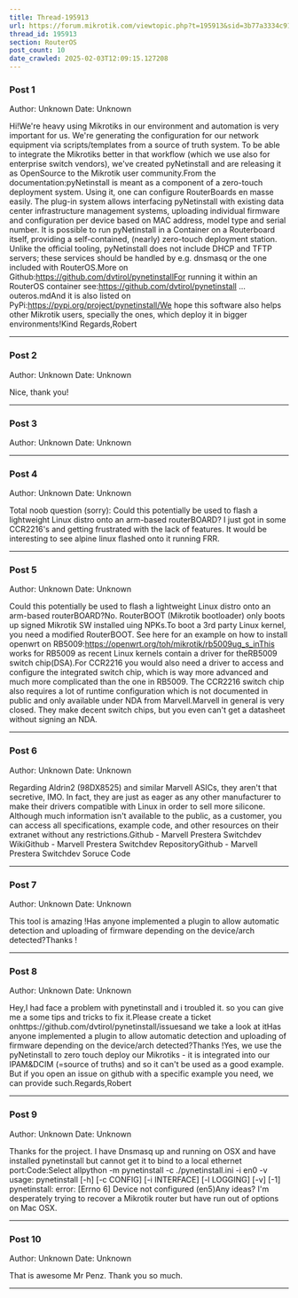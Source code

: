 ```yaml
---
title: Thread-195913
url: https://forum.mikrotik.com/viewtopic.php?t=195913&sid=3b77a3334c914448dbbc02bfdff4c3aa
thread_id: 195913
section: RouterOS
post_count: 10
date_crawled: 2025-02-03T12:09:15.127208
---
```


### Post 1
Author: Unknown
Date: Unknown

Hi!We're heavy using Mikrotiks in our environment and automation is very important for us. We're generating the configuration for our network equipment via scripts/templates from a source of truth system. To be able to integrate the Mikrotiks better in that workflow (which we use also for enterprise switch vendors), we've created pyNetinstall and are releasing it as OpenSource to the Mikrotik user community.From the documentation:pyNetinstall is meant as a component of a zero-touch deployment system. Using it, one can configure RouterBoards en masse easily. The plug-in system allows interfacing pyNetinstall with existing data center infrastructure management systems, uploading individual firmware and configuration per device based on MAC address, model type and serial number. It is possible to run pyNetinstall in a Container on a Routerboard itself, providing a self-contained, (nearly) zero-touch deployment station. Unlike the official tooling, pyNetinstall does not include DHCP and TFTP servers; these services should be handled by e.g. dnsmasq or the one included with RouterOS.More on Github:https://github.com/dvtirol/pynetinstallFor running it within an RouterOS container see:https://github.com/dvtirol/pynetinstall ... outeros.mdAnd it is also listed on PyPi:https://pypi.org/project/pynetinstall/We hope this software also helps other Mikrotik users, specially the ones, which deploy it in bigger environments!Kind Regards,Robert

---
### Post 2
Author: Unknown
Date: Unknown

Nice, thank you!

---
### Post 3
Author: Unknown
Date: Unknown



---
### Post 4
Author: Unknown
Date: Unknown

Total noob question (sorry): Could this potentially be used to flash a lightweight Linux distro onto an arm-based routerBOARD? I just got in some CCR2216's and getting frustrated with the lack of features. It would be interesting to see alpine linux flashed onto it running FRR.

---
### Post 5
Author: Unknown
Date: Unknown

Could this potentially be used to flash a lightweight Linux distro onto an arm-based routerBOARD?No. RouterBOOT (Mikrotik bootloader) only boots up signed Mikrotik SW installed uing NPKs.To boot a 3rd party Linux kernel, you need a modified RouterBOOT. See here for an example on how to install openwrt on RB5009:https://openwrt.org/toh/mikrotik/rb5009ug_s_inThis works for RB5009 as recent Linux kernels contain a driver for theRB5009 switch chip(DSA).For CCR2216 you would also need a driver to access and configure the integrated switch chip, which is way more advanced and much more complicated than the one in RB5009. The CCR2216 switch chip also requires a lot of runtime configuration which is not documented in public and only available under NDA from Marvell.Marvell in general is very closed. They make decent switch chips, but you even can't get a datasheet without signing an NDA.

---
### Post 6
Author: Unknown
Date: Unknown

Regarding Aldrin2 (98DX8525) and similar Marvell ASICs, they aren't that secretive, IMO. In fact, they are just as eager as any other manufacturer to make their drivers compatible with Linux in order to sell more silicone. Although much information isn't available to the public, as a customer, you can access all specifications, example code, and other resources on their extranet without any restrictions.Github - Marvell Prestera Switchdev WikiGithub - Marvell Prestera Switchdev RepositoryGithub - Marvell Prestera Switchdev Soruce Code

---
### Post 7
Author: Unknown
Date: Unknown

This tool is amazing !Has anyone implemented a plugin to allow automatic detection and uploading of firmware depending on the device/arch detected?Thanks !

---
### Post 8
Author: Unknown
Date: Unknown

Hey,I had face a problem with pynetinstall and i troubled it. so you can give me a some tips and tricks to fix it.Please create a ticket onhttps://github.com/dvtirol/pynetinstall/issuesand we take a look at itHas anyone implemented a plugin to allow automatic detection and uploading of firmware depending on the device/arch detected?Thanks !Yes, we use the pyNetinstall to zero touch deploy our Mikrotiks - it is integrated into our IPAM&DCIM (=source of truths) and so it can't be used as a good example. But if you open an issue on github with a specific example you need, we can provide such.Regards,Robert

---
### Post 9
Author: Unknown
Date: Unknown

Thanks for the project. I have Dnsmasq up and running on OSX and have installed pynetinstall but cannot get it to bind to a local ethernet port:Code:Select allpython -m pynetinstall -c ./pynetinstall.ini -i en0 -v
usage: pynetinstall [-h] [-c CONFIG] [-i INTERFACE] [-l LOGGING] [-v] [-1]
pynetinstall: error: [Errno 6] Device not configured (en5)Any ideas? I'm desperately trying to recover a Mikrotik router but have run out of options on Mac OSX.

---
### Post 10
Author: Unknown
Date: Unknown

That is awesome Mr Penz. Thank you so much.

---
